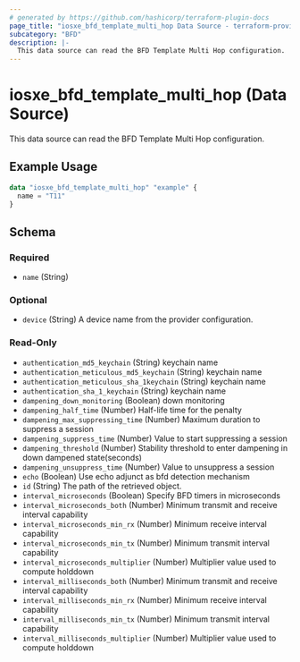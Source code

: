 ```yaml
---
# generated by https://github.com/hashicorp/terraform-plugin-docs
page_title: "iosxe_bfd_template_multi_hop Data Source - terraform-provider-iosxe"
subcategory: "BFD"
description: |-
  This data source can read the BFD Template Multi Hop configuration.
---
```


# iosxe_bfd_template_multi_hop (Data Source)

This data source can read the BFD Template Multi Hop configuration.

## Example Usage

```terraform
data "iosxe_bfd_template_multi_hop" "example" {
  name = "T11"
}
```

<!-- schema generated by tfplugindocs -->
## Schema

### Required

- `name` (String)

### Optional

- `device` (String) A device name from the provider configuration.

### Read-Only

- `authentication_md5_keychain` (String) keychain name
- `authentication_meticulous_md5_keychain` (String) keychain name
- `authentication_meticulous_sha_1keychain` (String) keychain name
- `authentication_sha_1_keychain` (String) keychain name
- `dampening_down_monitoring` (Boolean) down monitoring
- `dampening_half_time` (Number) Half-life time for the penalty
- `dampening_max_suppressing_time` (Number) Maximum duration to suppress a session
- `dampening_suppress_time` (Number) Value to start suppressing a session
- `dampening_threshold` (Number) Stability threshold to enter dampening in down dampened state(seconds)
- `dampening_unsuppress_time` (Number) Value to unsuppress a session
- `echo` (Boolean) Use echo adjunct as bfd detection mechanism
- `id` (String) The path of the retrieved object.
- `interval_microseconds` (Boolean) Specify BFD timers in microseconds
- `interval_microseconds_both` (Number) Minimum transmit and receive interval capability
- `interval_microseconds_min_rx` (Number) Minimum receive interval capability
- `interval_microseconds_min_tx` (Number) Minimum transmit interval capability
- `interval_microseconds_multiplier` (Number) Multiplier value used to compute holddown
- `interval_milliseconds_both` (Number) Minimum transmit and receive interval capability
- `interval_milliseconds_min_rx` (Number) Minimum receive interval capability
- `interval_milliseconds_min_tx` (Number) Minimum transmit interval capability
- `interval_milliseconds_multiplier` (Number) Multiplier value used to compute holddown
